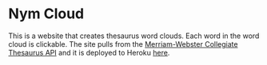 # Nym Cloud
This is a website that creates thesaurus word clouds. Each word in the word cloud is clickable. The site pulls from the [Merriam-Webster Collegiate Thesaurus API](https://dictionaryapi.com/products/api-collegiate-thesaurus) and it is deployed to Heroku [here](https://kero20-hw3.herokuapp.com/).
